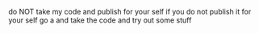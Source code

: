 do NOT take my code and publish for your self if you do not publish it for your self go a and take the code and try out some stuff
